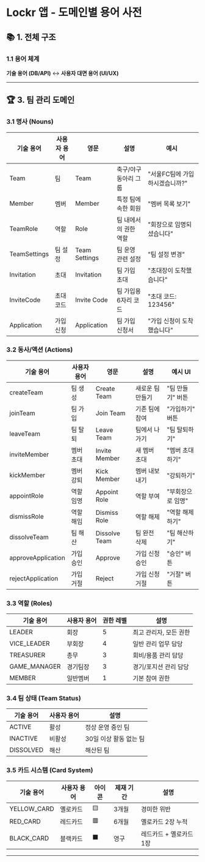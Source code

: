 # Lockr 앱 - 도메인별 용어 사전

## 📚 1. 전체 구조

### 1.1 용어 체계
**기술 용어 (DB/API)** ↔ **사용자 대면 용어 (UI/UX)**

---

## 🏆 3. 팀 관리 도메인

### 3.1 명사 (Nouns)
| 기술 용어 | 사용자 용어 | 영문 | 설명 | 예시 |
|-----------|-------------|------|------|------|
| Team | 팀 | Team | 축구/야구 동아리 그룹 | "서울FC팀에 가입하시겠습니까?" |
| Member | 멤버 | Member | 특정 팀에 속한 회원 | "멤버 목록 보기" |
| TeamRole | 역할 | Role | 팀 내에서의 권한 역할 | "회장으로 임명되셨습니다" |
| TeamSettings | 팀 설정 | Team Settings | 팀 운영 관련 설정 | "팀 설정 변경" |
| Invitation | 초대 | Invitation | 팀 가입 초대 | "초대장이 도착했습니다" |
| InviteCode | 초대 코드 | Invite Code | 팀 가입용 6자리 코드 | "초대 코드: 123456" |
| Application | 가입 신청 | Application | 팀 가입 신청서 | "가입 신청이 도착했습니다" |

### 3.2 동사/액션 (Actions)
| 기술 용어 | 사용자 용어 | 영문 | 설명 | 예시 UI |
|-----------|-------------|------|------|--------|
| createTeam | 팀 생성 | Create Team | 새로운 팀 만들기 | "팀 만들기" 버튼 |
| joinTeam | 팀 가입 | Join Team | 기존 팀에 참여 | "가입하기" 버튼 |
| leaveTeam | 팀 탈퇴 | Leave Team | 팀에서 나가기 | "팀 탈퇴하기" |
| inviteMember | 멤버 초대 | Invite Member | 새 멤버 초대 | "멤버 초대하기" |
| kickMember | 멤버 강퇴 | Kick Member | 멤버 내보내기 | "강퇴하기" |
| appointRole | 역할 임명 | Appoint Role | 역할 부여 | "부회장으로 임명" |
| dismissRole | 역할 해임 | Dismiss Role | 역할 해제 | "역할 해제하기" |
| dissolveTeam | 팀 해산 | Dissolve Team | 팀 완전 삭제 | "팀 해산하기" |
| approveApplication | 가입 승인 | Approve | 가입 신청 승인 | "승인" 버튼 |
| rejectApplication | 가입 거절 | Reject | 가입 신청 거절 | "거절" 버튼 |

### 3.3 역할 (Roles)
| 기술 용어 | 사용자 용어 | 권한 레벨 | 설명 |
|-----------|-------------|----------|------|
| LEADER | 회장 | 5 | 최고 관리자, 모든 권한 |
| VICE_LEADER | 부회장 | 4 | 일반 관리 업무 담당 |
| TREASURER | 총무 | 3 | 회비/용품 관리 담당 |
| GAME_MANAGER | 경기팀장 | 3 | 경기/포지션 관리 담당 |
| MEMBER | 일반멤버 | 1 | 기본 참여 권한 |

### 3.4 팀 상태 (Team Status)
| 기술 용어 | 사용자 용어 | 설명 |
|-----------|-------------|------|
| ACTIVE | 활성 | 정상 운영 중인 팀 |
| INACTIVE | 비활성 | 30일 이상 활동 없는 팀 |
| DISSOLVED | 해산 | 해산된 팀 |

### 3.5 카드 시스템 (Card System)
| 기술 용어 | 사용자 용어 | 아이콘 | 제재 기간 | 설명 |
|-----------|-------------|-------|----------|------|
| YELLOW_CARD | 옐로카드 | 🟨 | 3개월 | 경미한 위반 |
| RED_CARD | 레드카드 | 🟥 | 6개월 | 옐로카드 2장 누적 |
| BLACK_CARD | 블랙카드 | ⬛ | 영구 | 레드카드 + 옐로카드 1장 |

---

